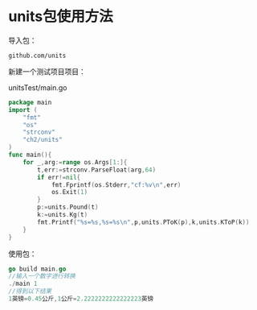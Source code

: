 # units包使用方法
导入包：

`github.com/units`

新建一个测试项目项目：

unitsTest/main.go

```go
package main
import (
	"fmt"
	"os"
	"strconv"
	"ch2/units"
)
func main(){
	for _,arg:=range os.Args[1:]{
		t,err:=strconv.ParseFloat(arg,64)
		if err!=nil{
			fmt.Fprintf(os.Stderr,"cf:%v\n",err)
			os.Exit(1)
		}
		p:=units.Pound(t)
		k:=units.Kg(t)
		fmt.Printf("%s=%s,%s=%s\n",p,units.PToK(p),k,units.KToP(k))
	}
}
```

使用包：

```go
go build main.go
//输入一个数字进行转换
./main 1
//得到以下结果
1英镑=0.45公斤,1公斤=2.2222222222222223英镑
```

